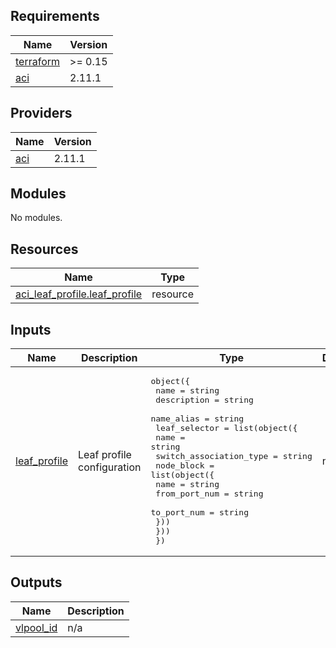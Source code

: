 <!-- BEGIN_TF_DOCS -->
## Requirements

| Name | Version |
|------|---------|
| <a name="requirement_terraform"></a> [terraform](#requirement\_terraform) | >= 0.15 |
| <a name="requirement_aci"></a> [aci](#requirement\_aci) | 2.11.1 |

## Providers

| Name | Version |
|------|---------|
| <a name="provider_aci"></a> [aci](#provider\_aci) | 2.11.1 |

## Modules

No modules.

## Resources

| Name | Type |
|------|------|
| [aci_leaf_profile.leaf_profile](https://registry.terraform.io/providers/ciscodevnet/aci/2.11.1/docs/resources/leaf_profile) | resource |

## Inputs

| Name | Description | Type | Default | Required |
|------|-------------|------|---------|:--------:|
| <a name="input_leaf_profile"></a> [leaf\_profile](#input\_leaf\_profile) | Leaf profile configuration | <pre>object({<br>    name        = string<br>    description = string<br>    name_alias  = string<br>    leaf_selector = list(object({<br>      name                    = string<br>      switch_association_type = string<br>      node_block = list(object({<br>        name          = string<br>        from_port_num = string<br>        to_port_num   = string<br>      }))<br>    }))<br>  })</pre> | n/a | yes |

## Outputs

| Name | Description |
|------|-------------|
| <a name="output_vlpool_id"></a> [vlpool\_id](#output\_vlpool\_id) | n/a |
<!-- END_TF_DOCS -->